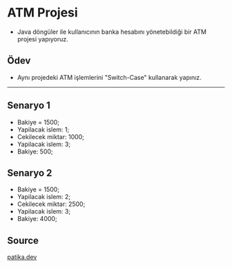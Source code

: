 # ATM Projesi
* Java döngüler ile kullanıcının banka hesabını yönetebildiği bir ATM projesi yapıyoruz.


## Ödev
* Aynı projedeki ATM işlemlerini "Switch-Case" kullanarak yapınız.
***
## Senaryo 1
  - Bakiye = 1500;
  - Yapilacak islem: 1;  
  - Cekilecek miktar: 1000;
  - Yapilacak islem: 3;
  - Bakiye: 500;
  
## Senaryo 2
  - Bakiye = 1500;
  - Yapilacak islem: 2;  
  - Cekilecek miktar: 2500;
  - Yapilacak islem: 3;
  - Bakiye: 4000;
  
## Source
[patika.dev](https://www.patika.dev/tr)
